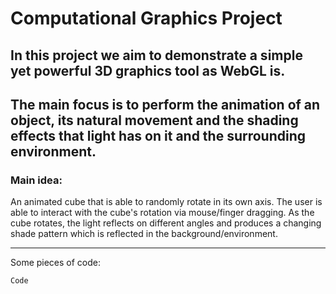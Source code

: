 # Computational Graphics Project

## In this project we aim to demonstrate a simple yet powerful 3D graphics tool as WebGL is.

## The main focus is to perform the animation of an object, its natural movement and the shading effects that light has on it and the surrounding environment.


### Main idea:
An animated cube that is able to randomly rotate in its own axis. The user is able to interact with the cube's rotation via mouse/finger dragging. As the cube rotates, the light reflects on different angles and produces a changing shade pattern which is reflected in the background/environment.


---

Some pieces of code:
```
Code
```